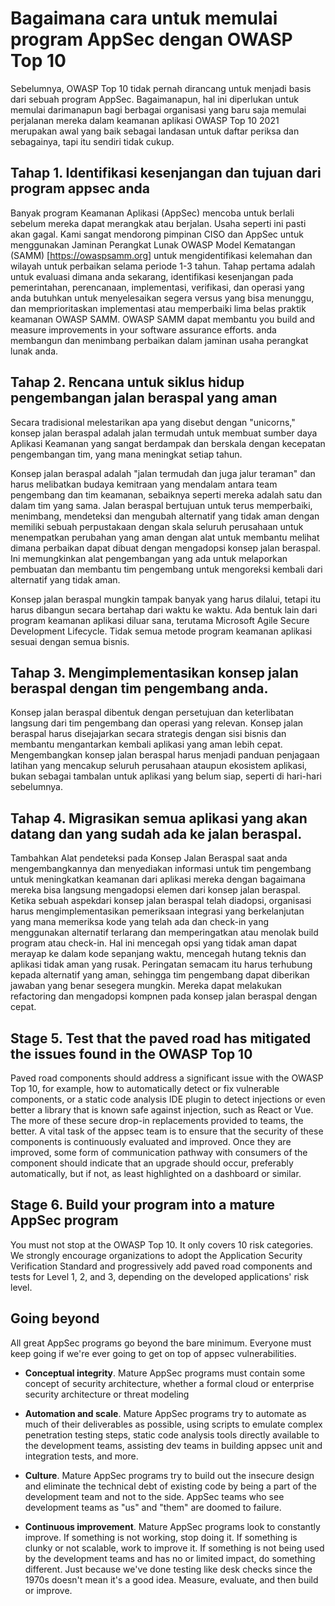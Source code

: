 # Bagaimana cara untuk memulai program AppSec dengan OWASP Top 10

Sebelumnya, OWASP Top 10 tidak pernah dirancang untuk menjadi basis dari sebuah
program AppSec. Bagaimanapun, hal ini diperlukan untuk memulai darimanapun bagi
berbagai organisasi yang baru saja memulai perjalanan mereka dalam keamanan
aplikasi OWASP Top 10 2021 merupakan awal yang baik sebagai landasan untuk daftar
periksa dan sebagainya, tapi itu sendiri tidak cukup.

## Tahap 1. Identifikasi kesenjangan dan tujuan dari program appsec anda

Banyak program Keamanan Aplikasi (AppSec) mencoba untuk berlali sebelum mereka
dapat merangkak atau berjalan. Usaha seperti ini pasti akan gagal. Kami sangat
mendorong pimpinan CISO dan AppSec untuk menggunakan Jaminan Perangkat Lunak OWASP
Model Kematangan (SAMM) \[<https://owaspsamm.org>\] untuk mengidentifikasi
kelemahan dan wilayah untuk perbaikan selama periode 1-3 tahun. Tahap pertama
adalah untuk evaluasi dimana anda sekarang, identifikasi kesenjangan pada
pemerintahan, perencanaan, implementasi, verifikasi, dan operasi yang anda
butuhkan untuk menyelesaikan segera versus yang bisa menunggu, dan memprioritaskan
implementasi atau memperbaiki lima belas praktik keamanan OWASP SAMM. OWASP SAMM
dapat membantu you build and measure improvements in your software assurance
efforts. anda membangun dan menimbang perbaikan dalam jaminan usaha perangkat
lunak anda.

## Tahap 2. Rencana untuk siklus hidup pengembangan jalan beraspal yang aman

Secara tradisional melestarikan apa yang disebut dengan "unicorns," konsep
jalan beraspal adalah jalan termudah untuk membuat sumber daya Aplikasi Keamanan
yang sangat berdampak dan berskala dengan kecepatan pengembangan tim, yang mana
meningkat setiap tahun. 

Konsep jalan beraspal adalah "jalan termudah dan juga jalur teraman" dan harus
melibatkan budaya kemitraan yang mendalam antara team pengembang dan tim
keamanan, sebaiknya seperti mereka adalah satu dan dalam tim yang sama. Jalan
beraspal bertujuan untuk terus memperbaiki, menimbang, mendeteksi dan mengubah
alternatif yang tidak aman dengan memiliki sebuah perpustakaan dengan skala
seluruh perusahaan untuk menempatkan perubahan yang aman dengan alat untuk
membantu melihat dimana perbaikan dapat dibuat dengan mengadopsi konsep jalan
beraspal. Ini memungkinkan alat pengembangan yang ada untuk melaporkan pembuatan
dan membantu tim pengembang untuk mengoreksi kembali dari alternatif yang tidak
aman.

Konsep jalan beraspal mungkin tampak banyak yang harus dilalui, tetapi itu harus dibangun secara bertahap dari waktu ke waktu. Ada bentuk lain dari program keamanan aplikasi diluar sana, terutama Microsoft Agile Secure Development Lifecycle. Tidak semua metode program keamanan aplikasi sesuai dengan semua bisnis.

## Tahap 3. Mengimplementasikan konsep jalan beraspal dengan tim pengembang anda.

Konsep jalan beraspal dibentuk dengan persetujuan dan keterlibatan langsung dari tim pengembang dan operasi yang relevan. Konsep jalan beraspal harus disejajarkan secara strategis dengan sisi bisnis dan membantu mengantarkan kembali aplikasi yang aman lebih cepat. Mengembangkan konsep jalan beraspal harus menjadi panduan penjagaan latihan yang mencakup seluruh perusahaan ataupun ekosistem aplikasi, bukan sebagai tambalan untuk aplikasi yang belum siap, seperti di hari-hari sebelumnya.

## Tahap 4. Migrasikan semua aplikasi yang akan datang dan yang sudah ada ke jalan beraspal.

Tambahkan Alat pendeteksi pada Konsep Jalan Beraspal saat anda
mengembangkannya dan menyediakan informasi untuk tim pengembang
untuk meningkatkan keamanan dari aplikasi mereka dengan bagaimana
mereka bisa langsung mengadopsi elemen dari konsep jalan beraspal.
Ketika sebuah aspekdari konsep jalan beraspal telah diadopsi, organisasi
harus mengimplementasikan pemeriksaan integrasi yang berkelanjutan
yang mana memeriksa kode yang telah ada dan check-in yang menggunakan
alternatif terlarang dan memperingatkan atau menolak build program
atau check-in. Hal ini mencegah opsi yang tidak aman dapat merayap 
ke dalam kode sepanjang waktu, mencegah hutang teknis dan aplikasi 
tidak aman yang rusak. Peringatan semacam itu harus terhubung kepada 
alternatif yang aman, sehingga tim pengembang dapat diberikan jawaban
yang benar sesegera mungkin. Mereka dapat melakukan refactoring dan
mengadopsi kompnen pada konsep jalan beraspal dengan cepat.

## Stage 5. Test that the paved road has mitigated the issues found in the OWASP Top 10

Paved road components should address a significant issue with the OWASP
Top 10, for example, how to automatically detect or fix vulnerable
components, or a static code analysis IDE plugin to detect injections or
even better a library that is known safe against injection, such as
React or Vue. The more of these secure drop-in replacements provided to
teams, the better. A vital task of the appsec team is to ensure that the
security of these components is continuously evaluated and improved.
Once they are improved, some form of communication pathway with
consumers of the component should indicate that an upgrade should occur,
preferably automatically, but if not, as least highlighted on a
dashboard or similar.

## Stage 6. Build your program into a mature AppSec program

You must not stop at the OWASP Top 10. It only covers 10 risk
categories. We strongly encourage organizations to adopt the Application
Security Verification Standard and progressively add paved road
components and tests for Level 1, 2, and 3, depending on the developed
applications' risk level.

## Going beyond

All great AppSec programs go beyond the bare minimum. Everyone must keep
going if we're ever going to get on top of appsec vulnerabilities.

-   **Conceptual integrity**. Mature AppSec programs must contain some
    concept of security architecture, whether a formal cloud or
    enterprise security architecture or threat modeling

-   **Automation and scale**. Mature AppSec programs try to automate as
    much of their deliverables as possible, using scripts to emulate
    complex penetration testing steps, static code analysis tools
    directly available to the development teams, assisting dev teams in
    building appsec unit and integration tests, and more.

-   **Culture**. Mature AppSec programs try to build out the insecure
    design and eliminate the technical debt of existing code by being a
    part of the development team and not to the side. AppSec teams who
    see development teams as "us" and "them" are doomed to failure.

-   **Continuous improvement**. Mature AppSec programs look to
    constantly improve. If something is not working, stop doing it. If
    something is clunky or not scalable, work to improve it. If
    something is not being used by the development teams and has no or
    limited impact, do something different. Just because we've done
    testing like desk checks since the 1970s doesn't mean it's a good
    idea. Measure, evaluate, and then build or improve.
